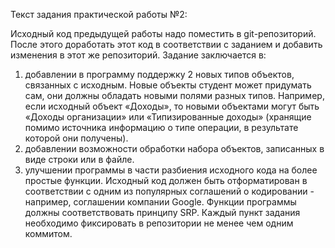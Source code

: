 Текст задания практической работы №2:

Исходный код предыдущей работы надо поместить в git-репозиторий.
После этого доработать этот код в соответствии с заданием и добавить изменения в этот же репозиторий.
Задание заключается в:
1. добавлении в программу поддержку 2 новых типов объектов, связанных с исходным. Новые объекты студент может придумать сам,
они должны обладать новыми полями разных типов. Например, если исходный объект «Доходы»,
то новыми объектами могут быть «Доходы организации» или «Типизированные доходы» (хранящие помимо источника информацию
о типе операции, в результате которой они получены).
2. добавлении возможности обработки набора объектов, записанных в виде
строки или в файле.
3. улучшении программы в части разбиения исходного кода на более простые функции. Исходный код должен быть отформатирован
в соответствии с одним из популярных соглашений о кодировании - например, соглашении компании Google.
Функции программы должны соответствовать принципу SRP.
Каждый пункт задания необходимо фиксировать в репозитории не менее
чем одним коммитом.
